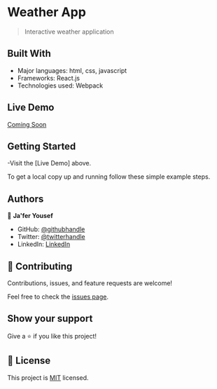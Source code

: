 # Weather App

> Interactive weather application


## Built With

- Major languages: html, css, javascript
- Frameworks: React.js
- Technologies used: Webpack

## Live Demo 

[Coming Soon](https://630cd93d1ab82d0059f02ac8--singular-peony-e5ed38.netlify.app/)


## Getting Started

-Visit the [Live Demo] above.

To get a local copy up and running follow these simple example steps.


## Authors

👤 **Ja'fer Yousef**

- GitHub: [@githubhandle](https://github.com/jaferIdrees)
- Twitter: [@twitterhandle](https://twitter.com/jafel_l)
- LinkedIn: [LinkedIn](https://linkedin.com/in/jaferll)


## 🤝 Contributing

Contributions, issues, and feature requests are welcome!

Feel free to check the [issues page](../../issues/).

## Show your support

Give a ⭐️ if you like this project!


## 📝 License

This project is [MIT](./MIT.md) licensed.
